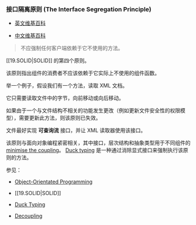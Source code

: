 ### 接口隔离原则 (The Interface Segregation Principle)

-   [英文维基百科](https://en.wikipedia.org/wiki/Interface_segregation_principle)
    
-   [中文维基百科](https://zh.wikipedia.org/wiki/%E6%8E%A5%E5%8F%A3%E9%9A%94%E7%A6%BB%E5%8E%9F%E5%88%99)
    

> 不应强制任何客户端依赖于它不使用的方法。

[[19.SOLID|SOLID]] 的第四个原则。

该原则指出组件的消费者不应该依赖于它实际上不使用的组件函数。

举一个例子，假设我们有一个方法，读取 XML 文档。

它只需要读取文件中的字节，向前移动或向后移动。

如果由于一个与文件结构不相关的功能发生更改（例如更新文件安全性的权限模型），需要更新此方法，则该原则已失效。

文件最好实现 **可查询流** 接口，并让 XML 读取器使用该接口。

该原则与面向对象编程紧密相关，其中接口，层次结构和抽象类型用于不同组件的 [minimise the coupling](#todo)。 [Duck typing](#todo) 是一种通过消除显式接口来强制执行该原则的方法。

参见：

-   [Object-Orientated Programming](#todo)
    
-   [[19.SOLID|SOLID]]
    
-   [Duck Typing](#todo)
    
-   [Decoupling](#todo)